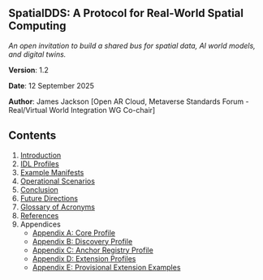 ## **SpatialDDS: A Protocol for Real-World Spatial Computing**

*An open invitation to build a shared bus for spatial data, AI world models, and digital twins.*

**Version**: 1.2

**Date**: 12 September 2025

**Author**: James Jackson [Open AR Cloud, Metaverse Standards Forum - Real/Virtual World Integration WG Co-chair]

## Contents
1. [Introduction](sections/v1.2/01-introduction.md)
2. [IDL Profiles](sections/v1.2/02-idl-profiles.md)
3. [Example Manifests](sections/v1.2/03-example-manifests.md)
4. [Operational Scenarios](sections/v1.2/04-operational-scenarios.md)
5. [Conclusion](sections/v1.2/conclusion.md)
6. [Future Directions](sections/v1.2/future-directions.md)
7. [Glossary of Acronyms](sections/v1.2/glossary.md)
8. [References](sections/v1.2/references.md)
9. Appendices
   - [Appendix A: Core Profile](sections/v1.2/appendix-a.md)
   - [Appendix B: Discovery Profile](sections/v1.2/appendix-b.md)
   - [Appendix C: Anchor Registry Profile](sections/v1.2/appendix-c.md)
   - [Appendix D: Extension Profiles](sections/v1.2/appendix-d.md)
   - [Appendix E: Provisional Extension Examples](sections/v1.2/appendix-e.md)
